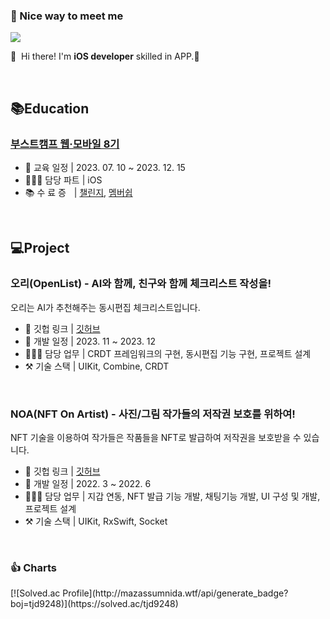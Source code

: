 ### 🤞 Nice way to meet me
<p>
  <a href="mailto:wsc9248@gmail.com" target="_blank"><img src="https://img.shields.io/badge/wsc9248@gmail.com-EA4335?style=flat-square&logo=Gmail&logoColor=white"/></a>
</p>

<p>
  👋&nbsp; Hi there! I'm <b>iOS developer</b> skilled in APP.🚀<br/>
<!--   I have experience 7 years of Android development and 2 years of iOS development.<br/>
  For the past year, I have been interested in creating Graph-QL APIs with Quarkus and a web screen with React.<br/>
  Sometimes I develop cross-platforms mobile app like ReactNative or Flutter. (but prefer native💖)<br/><br/>
  I enjoy hiking, swimming, dive and surf. ⛰ 🏄<br/>
  I hope to develop every beautiful things. ✨ <br/><br/> -->
</p>

<br>

## 📚Education
### [부스트캠프 웹·모바일 8기](https://boostcamp.connect.or.kr)
- 📆 교육 일정 | 2023. 07. 10 ~ 2023. 12. 15
- 🙋🏻‍♂️ 담당 파트 | iOS
- 📚 수 료 증ㅤ| [챌린지](https://github.com/wi-seong-cheol/wi-seong-cheol/files/13873436/certificate_A20230810-889687.pdf), [멤버쉽](https://github.com/wi-seong-cheol/wi-seong-cheol/files/13873437/certificate_A20240109-714348.pdf)

<br>

## 💻Project
### 오리(OpenList) - AI와 함께, 친구와 함께 체크리스트 작성을!
오리는 AI가 추천해주는 동시편집 체크리스트입니다.
- 🔗 깃헙 링크 | [깃허브](https://github.com/boostcampwm2023/iOS10-OpenList)
- 📆 개발 일정 | 2023. 11 ~ 2023. 12
- 🙋🏻‍♂️ 담당 업무 | CRDT 프레임워크의 구현, 동시편집 기능 구현, 프로젝트 설계
- ⚒️ 기술 스택 | UIKit, Combine, CRDT

<br>

### NOA(NFT On Artist) - 사진/그림 작가들의 저작권 보호를 위하여!
NFT 기술을 이용하여 작가들은 작품들을 NFT로 발급하여 저작권을 보호받을 수 있습니다.
- 🔗 깃헙 링크 | [깃허브](https://github.com/wi-seong-cheol/NOA)
- 📆 개발 일정 | 2022. 3 ~ 2022. 6
- 🙋🏻‍♂️ 담당 업무 | 지갑 연동, NFT 발급 기능 개발, 채팅기능 개발, UI 구성 및 개발, 프로젝트 설계
- ⚒️ 기술 스택 | UIKit, RxSwift, Socket

<br>

### 👍 Charts
<p>
  [![Solved.ac Profile](http://mazassumnida.wtf/api/generate_badge?boj=tjd9248)](https://solved.ac/tjd9248)
</p>
